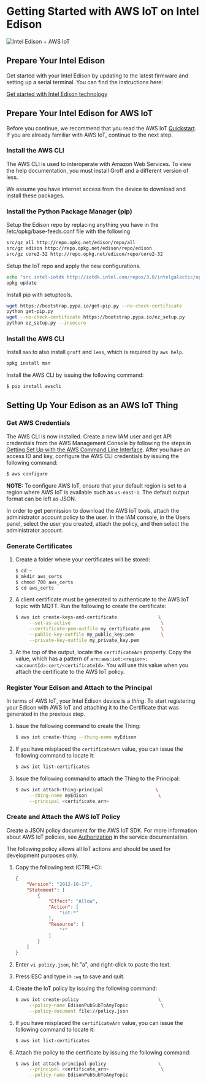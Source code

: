 # Getting Started with AWS IoT on Intel Edison

![Intel Edison + AWS IoT](https://cloud.githubusercontent.com/assets/2881361/10375573/439555c4-6dc7-11e5-8eb0-75b9f1506f30.png)

## Prepare Your Intel Edison

Get started with your Intel Edison by updating to the latest firmware
and setting up a serial terminal. You can find the instructions here:

[Get started with Intel Edison technology](https://software.intel.com/en-us/iot/library/edison-getting-started)

## Prepare Your Intel Edison for AWS IoT

Before you continue, we recommend that you read the AWS IoT
[Quickstart](http://docs.aws.amazon.com/iot/latest/developerguide/iot-quickstart.html).
If you are already familiar with AWS IoT, continue to the next step.

### Install the AWS CLI

The AWS CLI is used to interoperate with Amazon Web Services.  To view
the help documentation, you must install Groff and a different version
of less.

We assume you have internet access from the device to download and
install these packages.

### Install the Python Package Manager (pip)

Setup the Edison repo by replacing anything you have in the /etc/opkg/base-feeds.conf file with the following
   ``` bash
   src/gz all http://repo.opkg.net/edison/repo/all
   src/gz edison http://repo.opkg.net/edison/repo/edison
   src/gz core2-32 http://repo.opkg.net/edison/repo/core2-32
   ```

Setup the IoT repo and apply the new configurations.
   ``` bash
   echo "src intel-iotdk http://iotdk.intel.com/repos/3.0/intelgalactic/opkg/i586" > /etc/opkg/intel-iotdk.conf
   opkg update
   ```

Install pip with setuptools.
   ``` bash
   wget https://bootstrap.pypa.io/get-pip.py --no-check-certificate 
   python get-pip.py
   wget --no-check-certificate https://bootstrap.pypa.io/ez_setup.py
   python ez_setup.py --insecure
   ```

### Install the AWS CLI

   Install `man` to also install `groff` and `less`, which is required
   by `aws help`.
   
   ``` bash
   opkg install man
   ```

   Install the AWS CLI by issuing the following command:

   ``` bash
   $ pip install awscli
   ``` 

## Setting Up Your Edison as an AWS IoT Thing

### Get AWS Credentials

The AWS CLI is now installed. Create a new IAM user and get API
credentials from the AWS Management Console by following the steps in
[Getting Set Up with the AWS Command Line Interface](http://docs.aws.amazon.com/cli/latest/userguide/cli-chap-getting-set-up.html#cli-signup). After
you have an access ID and key, configure the AWS CLI credentials by
issuing the following command:

   ``` bash 
   $ aws configure 
   ```

**NOTE:** To configure AWS IoT, ensure that your default region is set
  to a region where AWS IoT is available such as `us-east-1`. The
  default output format can be left as JSON.

In order to get permission to download the AWS IoT tools, attach the
administrator account policy to the user. In the IAM console, in the
Users panel, select the user you created, attach the policy, and then
select the administrator account.

### Generate Certificates

1. Create a folder where your certificates will be stored:

   ``` bash
   $ cd ~
   $ mkdir aws_certs
   $ chmod 700 aws_certs
   $ cd aws_certs
   ```

2. A client certificate must be generated to authenticate to the AWS IoT
  topic with MQTT. Run the following to create the certificate:

   ``` bash
   $ aws iot create-keys-and-certificate               \
        --set-as-active                                 \
        --certificate-pem-outfile my_certificate.pem    \
        --public-key-outfile my_public_key.pem          \
        --private-key-outfile my_private_key.pem
   ``` 

3. At the top of the output, locate the `certificateArn` property.
Copy the value, which has a pattern of
`arn:aws:iot:<region>:<accountId>:cert/<certificateId>`. You will use
this value when you attach the certificate to the AWS IoT policy.

### Register Your Edison and Attach to the Principal

In terms of AWS IoT, your Intel Edison device is a _thing_.  To start
registering your Edison with AWS IoT and attaching it to the
Certificate that was generated in the previous step.

1. Issue the following command to create the Thing:

   ``` bash
   $ aws iot create-thing --thing-name myEdison
   ```

2. If you have misplaced the `certificateArn` value, you can issue the
following command to locate it:

   ``` bash
   $ aws iot list-certificates
   ```

3. Issue the following command to attach the Thing to the Principal:

    ``` bash
    $ aws iot attach-thing-principal                   \
         --thing-name myEdison                          \
         --principal <certificate_arn>
    ```

### Create and Attach the AWS IoT Policy

Create a JSON policy document for the AWS IoT SDK.  For more
information about AWS IoT policies, see
[Authorization](http://docs.aws.amazon.com/iot/latest/developerguide/authorization.html)
in the service documentation.

The following policy allows all IoT actions and should be used for
development purposes only.

1. Copy the following text (CTRL+C):

   ``` json
   {
       "Version": "2012-10-17",
       "Statement": [
           {
               "Effect": "Allow",
               "Action": [
                   "iot:*"
               ],
               "Resource": [
                   "*"
               ]
           }
       ]
   }
   ``` 

2. Enter `vi policy.json`,  hit "a", and right-click to paste the text.
3. Press ESC and type in `:wq` to save and quit.
4. Create the IoT policy by issuing the following command:

   ``` bash
   $ aws iot create-policy                             \
        --policy-name EdisonPubSubToAnyTopic            \
        --policy-document file://policy.json
   ```
   
5. If you have misplaced the `certificateArn` value, you can issue the
following command to locate it:

   ``` bash
   $ aws iot list-certificates
   ```

6. Attach the policy to the certificate by issuing the following command:

   ``` bash
   $ aws iot attach-principal-policy                   \
        --principal <certificate_arn>                   \
        --policy-name EdisonPubSubToAnyTopic 
   ```

